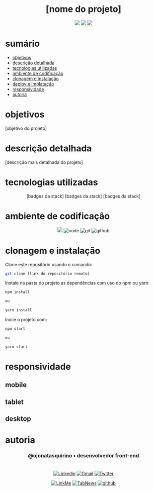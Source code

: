 <h1 align="center"> [nome do projeto]</h1>

[comment]: <> (Adicione o seu usuário  e o nome do repositório)

<p align="center">
  <image
  src="https://img.shields.io/github/languages/count/ojonatasquirino/[nome-do-repositorio]"
  />
  <image
  src="https://img.shields.io/github/languages/top/ojonatasquirino/[nome-do-repositorio]"
  />
  <image
  src="https://img.shields.io/github/last-commit/ojonatasquirino/[nome-do-repositorio]"
  />

</p>

# sumário 

- [objetivos](#id01)
- [descrição detalhada](#id01.01)
- [tecnologias utilizadas](#id04)
- [ambiente de codificação](#id05)
- [clonagem e instalação](#id06)
- [deploy e implatação](#id06.01)
- [responsividade](#id06.02)
- [autoria](#id07)



# objetivos <a name="id01"></a>


[objetivo do projeto]



# descrição detalhada <a name="id01.01"></a>


[descrição mais detalhada do projeto]



# tecnologias utilizadas <a name="id04"></a>

<div  align='center'> 

 [badges da stack]
 [badges da stack]
 [badges da stack]

[comment]: <> (link para adicionar badges: https://dev.to/envoy_/150-badges-for-github-pnk) 

</div>

# ambiente de codificação <a name="id05"></a>

<div  align='center'> 

![](https://img.shields.io/badge/VSCode-0D1117?style=for-the-badge&logo=visual%20studio%20code&logoColor=blue)
![node](https://img.shields.io/badge/Nodejs-0D1117?style=for-the-badge&logo=node.js&logoColor=green)
![git](https://img.shields.io/badge/GIT-0D1117?style=for-the-badge&logo=git&logoColor=red)
![github](https://img.shields.io/badge/Github-0D1117?style=for-the-badge&logo=github&logoColor=fff)
</div>


# clonagem e instalação <a name="id06"></a>

Clone este repositório usando o comando:

```bash
git clone [link do repositório remoto]
```

Instale na pasta do projeto as dependências com uso do npm ou yarn:

```bash
npm install

ou

yarn install
```

Inicie o projeto com:

```bash
npm start

ou

yarn start
```



[comment]: <> (Adicione o link da implatação, se houver)

# responsividade  <a name="id06.02"></a>

## mobile 

[comment]: <> (adicione a imagem)

## tablet

[comment]: <> (adicione a imagem)

## desktop 

[comment]: <> (adicione a imagem)

# autoria <a name="id07"></a>

[comment]: <> (Adicione seu nome e função)

<h3 align='center'> @ojonatasquirino • desenvolvedor front-end
 </h3>

#

[comment]: <> (Adicione as suas redes sociais e profissionais)

<div  align='center'>

[![Linkedin](https://img.shields.io/badge/LinkedIn-0D1117?style=for-the-badge&logo=linkedin&logoColor=blue)](https://www.linkedin.com/in/jonatasquirino/)
<a href = "mailto:quirinoj02@gmail.com">
![Gmail](https://img.shields.io/badge/Gmail-0D1117?style=for-the-badge&logo=gmail&logoColor=red)</a>
[![Twitter](https://img.shields.io/badge/Twitter-0D1117?style=for-the-badge&logo=twitter&logoColor=054595)](https://twitter.com/ojonatasquirino)

[![LinkMe](https://img.shields.io/badge/linkMe-0D1117?style=for-the-badge&logo=upcloud&logoColor=orange)](https://bit.ly/linkquirino)
[![TabNews](https://img.shields.io/badge/tabnews-0D1117?style=for-the-badge&logo=Databricks&logoColor=fff)](https://www.tabnews.com.br/ojonatasquirino)
[![github](https://img.shields.io/badge/Github-0D1117?style=for-the-badge&logo=github&logoColor=fff)](https://www.github.com/ojonatasquirino)
</div>


